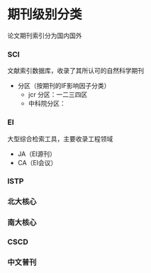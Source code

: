 # 期刊级别分类

论文期刊索引分为国内国外

### SCI

文献索引数据库，收录了其所认可的自然科学期刊

+ 分区（按期刊的IF影响因子分类）
  + jcr 分区：一二三四区
  + 中科院分区：

### EI

大型综合检索工具，主要收录工程领域

+ JA（EI源刊）
+ CA（EI会议）

### ISTP

### 北大核心

### 南大核心

### CSCD

### 中文普刊

